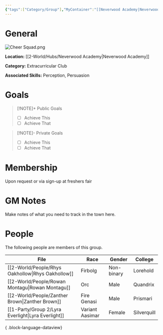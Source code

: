 ```yaml
---
{"tags":["Category/Group"],"MyContainer":"[[Neverwood Academy|Neverwood Academy]]","MyCategory":"Extracurricular Club","image":"Cheer Squad.png","obsidianUIMode":"preview","leaders":null,"staff":null,"members":null,"initiates":null,"primary_contact":null,"Skill1":"Perception","Skill2":"Persuasion","dg-publish":true,"permalink":"/2-world/groups/mage-tower-cheer-squad/","dgPassFrontmatter":true,"updated":"2025-09-29T12:56:12.000+01:00"}
---
```



# General

![Cheer Squad.png](/img/user/z_Assets/Extracurriculars/Cheer%20Squad.png)

**Location:** [[2-World/Hubs/Neverwood Academy\|Neverwood Academy]]

**Category:** Extracurricular Club

**Associated Skills:** Perception, Persuasion

# Goals

> [!NOTE]+ Public Goals
> - [ ] Achieve This
> - [ ] Achieve That

> [!NOTE]- Private Goals
> - [ ] Achieve This
> - [ ] Achieve That

# Membership
Upon request or via sign-up at freshers fair

# GM Notes

Make notes of what you need to track in the town here. 


# People

The following people are members of this group.  


| File                                                  | Race            | Gender     | College     |
| ----------------------------------------------------- | --------------- | ---------- | ----------- |
| [[2-World/People/Rhys Oakhollow\|Rhys Oakhollow]]  | Firbolg         | Non-binary | Lorehold    |
| [[2-World/People/Rowan Montagu\|Rowan Montagu]]    | Orc             | Male       | Quandrix    |
| [[2-World/People/Zanther Brown\|Zanther Brown]]    | Fire Genasi     | Male       | Prismari    |
| [[1-Party/Group 2/Lyra Everlight\|Lyra Everlight]] | Variant Aasimar | Female     | Silverquill |

{ .block-language-dataview}

